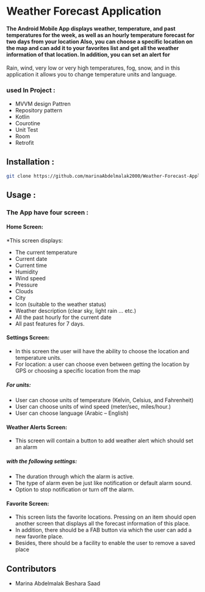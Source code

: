 # Weather Forecast Application
#### The Android Mobile App displays weather, temperature, and past temperatures for the week, as well as an hourly temperature forecast for two days from your location Also, you can choose a specific location on the map and can add it to your favorites list and get all the weather information of that location. In addition, you can set an alert for
Rain, wind, very low or very high temperatures, fog, snow, and in this application it allows you to change temperature units and language.

### used In Project :

 * MVVM design Pattren
 * Repository pattern 
 * Kotlin
 * Courotine
 * Unit Test
 * Room
 * Retrofit
 
 ## Installation :
```bash
git clone https://github.com/marinaAbdelmalak2000/Weather-Forecast-Application.git
```
## Usage :
### The App have four screen :

 #### Home Screen:
 *This screen displays:
* The current temperature
* Current date
* Current time
* Humidity
* Wind speed
* Pressure
* Clouds
* City
* Icon (suitable to the weather status)
* Weather description (clear sky, light rain ... etc.)
* All the past hourly for the current date
* All past features for 7 days.

#### Settings Screen:
* In this screen the user will have the ability to choose the location and
temperature units.
* For location: a user can choose even between getting the location by GPS
or choosing a specific location from the map
##### For units:
* User can choose units of temperature (Kelvin, Celsius, and Fahrenheit)
* User can choose units of wind speed (meter/sec, miles/hour.)
* User can choose language (Arabic – English)

#### Weather Alerts Screen:
* This screen will contain a button to add weather alert which should set an alarm
##### with the following settings:
* The duration through which the alarm is active.
* The type of alarm even be just like notification or default alarm sound.
* Option to stop notification or turn off the alarm.

#### Favorite Screen:
* This screen lists the favorite locations. Pressing on an item should open another
screen that displays all the forecast information of this place.
* In addition, there should be a FAB button via which the user can add a new
favorite place.
* Besides, there should be a facility to enable the user to remove a saved place


## Contributors

+ Marina Abdelmalak Beshara Saad

